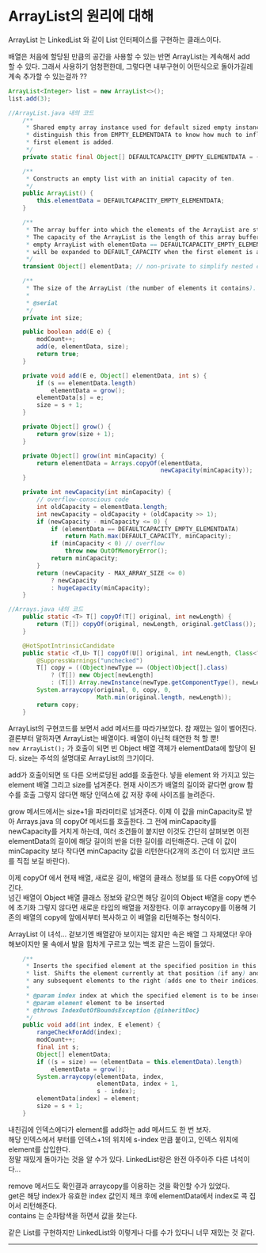 # ArrayList의 원리에 대해

ArrayList 는 LinkedList 와 같이 List 인터페이스를 구현하는 클래스이다.  

배열은 처음에 할당된 만큼의 공간을 사용할 수 있는 반면 ArrayList는 계속해서 add 할 수 있다. 그래서 사용하기 엄청편한데, 그렇다면 내부구현이 어떤식으로 돌아가길레 계속 추가할 수 있는걸까 ??  

```java
ArrayList<Integer> list = new ArrayList<>();
list.add(3);

//ArrayList.java 내의 코드
    /**
     * Shared empty array instance used for default sized empty instances. We
     * distinguish this from EMPTY_ELEMENTDATA to know how much to inflate when
     * first element is added.
     */
    private static final Object[] DEFAULTCAPACITY_EMPTY_ELEMENTDATA = {};

    /**
     * Constructs an empty list with an initial capacity of ten.
     */
    public ArrayList() {
        this.elementData = DEFAULTCAPACITY_EMPTY_ELEMENTDATA;
    }

    /**
     * The array buffer into which the elements of the ArrayList are stored.
     * The capacity of the ArrayList is the length of this array buffer. Any
     * empty ArrayList with elementData == DEFAULTCAPACITY_EMPTY_ELEMENTDATA
     * will be expanded to DEFAULT_CAPACITY when the first element is added.
     */
    transient Object[] elementData; // non-private to simplify nested class access

    /**
     * The size of the ArrayList (the number of elements it contains).
     *
     * @serial
     */
    private int size;

    public boolean add(E e) {
        modCount++;
        add(e, elementData, size);
        return true;
    }

    private void add(E e, Object[] elementData, int s) {
        if (s == elementData.length)
            elementData = grow();
        elementData[s] = e;
        size = s + 1;
    }

    private Object[] grow() {
        return grow(size + 1);
    }

    private Object[] grow(int minCapacity) {
        return elementData = Arrays.copyOf(elementData,
                                           newCapacity(minCapacity));
    }

    private int newCapacity(int minCapacity) {
        // overflow-conscious code
        int oldCapacity = elementData.length;
        int newCapacity = oldCapacity + (oldCapacity >> 1);
        if (newCapacity - minCapacity <= 0) {
            if (elementData == DEFAULTCAPACITY_EMPTY_ELEMENTDATA)
                return Math.max(DEFAULT_CAPACITY, minCapacity);
            if (minCapacity < 0) // overflow
                throw new OutOfMemoryError();
            return minCapacity;
        }
        return (newCapacity - MAX_ARRAY_SIZE <= 0)
            ? newCapacity
            : hugeCapacity(minCapacity);
    }

//Arrays.java 내의 코드
    public static <T> T[] copyOf(T[] original, int newLength) {
        return (T[]) copyOf(original, newLength, original.getClass());
    }

    @HotSpotIntrinsicCandidate
    public static <T,U> T[] copyOf(U[] original, int newLength, Class<? extends T[]> newType) {
        @SuppressWarnings("unchecked")
        T[] copy = ((Object)newType == (Object)Object[].class)
            ? (T[]) new Object[newLength]
            : (T[]) Array.newInstance(newType.getComponentType(), newLength);
        System.arraycopy(original, 0, copy, 0,
                         Math.min(original.length, newLength));
        return copy;
    }
```

ArrayList의 구현코드를 보면서 add 메서드를 따라가보았다. 참 재밌는 일이 벌어진다.  
결론부터 말하자면 ArrayList는 배열이다. 배열이 아닌척 태연한 척 할 뿐!  
``new ArrayList();`` 가 호출이 되면 빈 Object 배열 객체가 elementData에 할당이 된다. size는 주석의 설명대로 ArrayList의 크기이다.  

add가 호출이되면 또 다른 오버로딩된 add를 호출한다. 넣을 element 와 가지고 있는 element 배열 그리고 size를 넘겨준다. 현재 사이즈가 배열의 길이와 같다면 grow 함수를 호출 그렇지 않다면 해당 인덱스에 값 저장 후에 사이즈를 늘려준다.  

grow 메서드에서는 size+1을 파라미터로 넘겨준다. 이제 이 값을 minCapacity로 받아 Arrays.java 의 copyOf 메서드를 호출한다. 그 전에 minCapacity를 newCapacity를 거치게 하는데, 여러 조건들이 붙지만 이것도 간단히 살펴보면 이전 elementData의 길이에 해당 길이의 반을 더한 길이를 리턴해준다. 근데 이 값이 minCapacity 보다 작다면 minCapacity 값을 리턴한다(2개의 조건이 더 있지만 코드를 직접 보길 바란다).  

이제 copyOf 에서 현재 배열, 새로운 길이, 배열의 클래스 정보를 또 다른 copyOf에 넘긴다.  
넘긴 배열이 Object 배열 클래스 정보와 같으면 해당 길이의 Object 배열을 copy 변수에 초기화 그렇지 않다면 새로운 타입의 배열을 저장한다. 이후 arraycopy를 이용해 기존의 배열의 copy에 앞에서부터 복사하고 이 배열을 리턴해주는 형식이다.  

ArrayList 이 녀석... 겉보기엔 배열같아 보이지는 않지만 속은 배열 그 자체였다! 우아해보이지만 물 속에서 발을 힘차게 구르고 있는 백조 같은 느낌이 들었다.  



```java
    /**
     * Inserts the specified element at the specified position in this
     * list. Shifts the element currently at that position (if any) and
     * any subsequent elements to the right (adds one to their indices).
     *
     * @param index index at which the specified element is to be inserted
     * @param element element to be inserted
     * @throws IndexOutOfBoundsException {@inheritDoc}
     */
    public void add(int index, E element) {
        rangeCheckForAdd(index);
        modCount++;
        final int s;
        Object[] elementData;
        if ((s = size) == (elementData = this.elementData).length)
            elementData = grow();
        System.arraycopy(elementData, index,
                         elementData, index + 1,
                         s - index);
        elementData[index] = element;
        size = s + 1;
    }
```

내친김에 인덱스에다가 element를 add하는 add 메서드도 한 번 보자.  
해당 인덱스에서 부터를 인덱스+1의 위치에 s-index 만큼 붙이고, 인덱스 위치에 element를 삽입한다.  
정말 재밌게 돌아가는 것을 알 수가 있다. LinkedList랑은 완전 아주아주 다른 녀석이다...  

remove 메서드도 확인결과 arraycopy를 이용하는 것을 확인할 수가 있었다.  
get은 해당 index가 유효한 index 값인지 체크 후에 elementData에서 index로 콕 집어서 리턴해준다.  
contains 는 순차탐색을 하면서 값을 찾는다.  

같은 List를 구현하지만 LinkedList와 이렇게나 다를 수가 있다니 너무 재밌는 것 같다.  

***